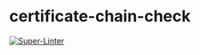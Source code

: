 # certificate-chain-check

[![Super-Linter](https://github.com/rokris/certificate-chain-check/actions/workflows/superlint.yml/badge.svg)](https://github.com/marketplace/actions/super-linter)
